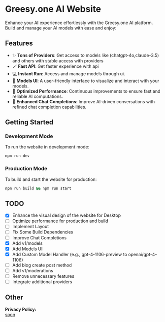 # Greesy.one AI Website

Enhance your AI experience effortlessly with the Greesy.one AI platform. Build and manage your AI models with ease and enjoy:

## Features

- ✨ **Tons of Providers**: Get access to models like (chatgpt-4o,claude-3.5) and others with stable access with providers
- 🪄 **Fast API**: Get faster experience with api
- 💻 **Instant Run**: Access and manage models through ui.
- 🎨 **Models UI**: A user-friendly interface to visualize and interact with your models.
- 🚀 **Optimized Performance**: Continuous improvements to ensure fast and reliable AI computations.
- 💬 **Enhanced Chat Completions**: Improve AI-driven conversations with refined chat completion capabilities.

## Getting Started

### Development Mode

To run the website in development mode:

```bash
npm run dev
```

### Production Mode

To build and start the website for production:

```bash
npm run build && npm run start
```

## TODO

- [x] Enhance the visual design of the website for Desktop
- [ ] Optimize performance for production and build
- [ ] Implement Layout
- [ ] Fix Some Build Dependencies 
- [ ] Improve Chat Completions
- [x] Add v1/models
- [x] Add Models UI
- [x] Add Custom Model Handler (e.g., gpt-4-1106-preview to openai/gpt-4-1106)
- [ ] Add blog create post method
- [ ] Add v1/moderations
- [ ] Remove unnecessary features
- [ ] Integrate additional providers

## Other

**Privacy Policy:**  
[soon](https://nicatdcw.dev)
